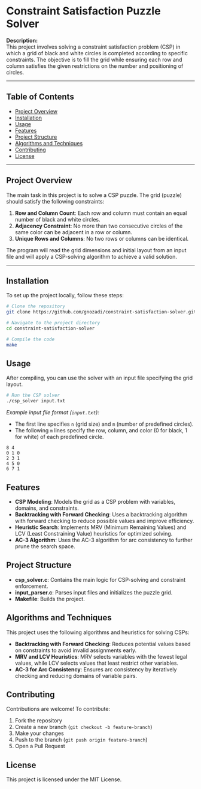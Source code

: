 # Constraint Satisfaction Puzzle Solver

**Description:**  
This project involves solving a constraint satisfaction problem (CSP) in which a grid of black and white circles is completed according to specific constraints. The objective is to fill the grid while ensuring each row and column satisfies the given restrictions on the number and positioning of circles.

---

## Table of Contents
- [Project Overview](#project-overview)
- [Installation](#installation)
- [Usage](#usage)
- [Features](#features)
- [Project Structure](#project-structure)
- [Algorithms and Techniques](#algorithms-and-techniques)
- [Contributing](#contributing)
- [License](#license)

---

## Project Overview
The main task in this project is to solve a CSP puzzle. The grid (puzzle) should satisfy the following constraints:

1. **Row and Column Count**: Each row and column must contain an equal number of black and white circles.
2. **Adjacency Constraint**: No more than two consecutive circles of the same color can be adjacent in a row or column.
3. **Unique Rows and Columns**: No two rows or columns can be identical.

The program will read the grid dimensions and initial layout from an input file and will apply a CSP-solving algorithm to achieve a valid solution.

---

## Installation
To set up the project locally, follow these steps:

```bash
# Clone the repository
git clone https://github.com/gnozadi/constraint-satisfaction-solver.git

# Navigate to the project directory
cd constraint-satisfaction-solver

# Compile the code
make
```

## Usage
After compiling, you can use the solver with an input file specifying the grid layout.

```bash
# Run the CSP solver
./csp_solver input.txt
```

*Example input file format (`input.txt`):*
- The first line specifies `n` (grid size) and `m` (number of predefined circles).
- The following `m` lines specify the row, column, and color (0 for black, 1 for white) of each predefined circle.

```
8 4
0 1 0
2 3 1
4 5 0
6 7 1
```

## Features
- **CSP Modeling**: Models the grid as a CSP problem with variables, domains, and constraints.
- **Backtracking with Forward Checking**: Uses a backtracking algorithm with forward checking to reduce possible values and improve efficiency.
- **Heuristic Search**: Implements MRV (Minimum Remaining Values) and LCV (Least Constraining Value) heuristics for optimized solving.
- **AC-3 Algorithm**: Uses the AC-3 algorithm for arc consistency to further prune the search space.

## Project Structure
- **csp_solver.c**: Contains the main logic for CSP-solving and constraint enforcement.
- **input_parser.c**: Parses input files and initializes the puzzle grid.
- **Makefile**: Builds the project.

## Algorithms and Techniques
This project uses the following algorithms and heuristics for solving CSPs:

- **Backtracking with Forward Checking**: Reduces potential values based on constraints to avoid invalid assignments early.
- **MRV and LCV Heuristics**: MRV selects variables with the fewest legal values, while LCV selects values that least restrict other variables.
- **AC-3 for Arc Consistency**: Ensures arc consistency by iteratively checking and reducing domains of variable pairs.

## Contributing
Contributions are welcome! To contribute:

1. Fork the repository
2. Create a new branch (`git checkout -b feature-branch`)
3. Make your changes
4. Push to the branch (`git push origin feature-branch`)
5. Open a Pull Request

## License
This project is licensed under the MIT License.
